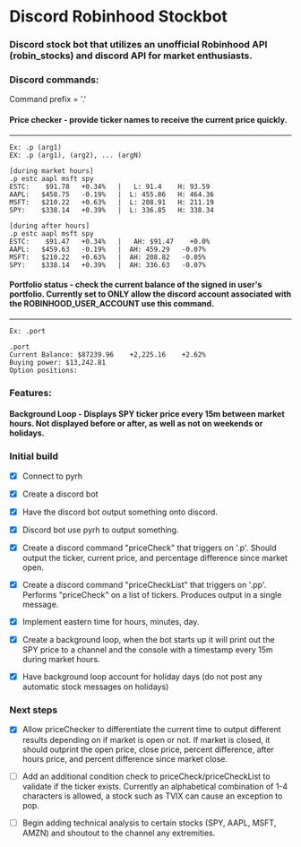 # Discord Robinhood Stockbot
### Discord stock bot that utilizes an unofficial Robinhood API (robin_stocks) and discord API for market enthusiasts. 

### Discord commands:

Command prefix = '.'

#### Price checker - provide ticker names to receive the current price quickly.
***********
    Ex: .p (arg1)
    EX: .p (arg1), (arg2), ... (argN)

    [during market hours]
    .p estc aapl msft spy 
    ESTC:    $91.78   +0.34%   |   L: 91.4    H: 93.59
    AAPL:   $458.75   -0.19%   |  L: 455.86   H: 464.36
    MSFT:   $210.22   +0.63%   |  L: 208.91   H: 211.19
    SPY:    $338.14   +0.39%   |  L: 336.85   H: 338.34

    [during after hours]
    .p estc aapl msft spy
    ESTC:    $91.47   +0.34%   |   AH: $91.47    +0.0%
    AAPL:   $459.63   -0.19%   |  AH: 459.29   -0.07%
    MSFT:   $210.22   +0.63%   |  AH: 208.82   -0.05%
    SPY:    $338.14   +0.39%   |  AH: 336.63   -0.07%

#### Portfolio status - check the current balance of the signed in user's portfolio. Currently set to ONLY allow the discord account associated with the ROBINHOOD_USER_ACCOUNT use this command. 
***********
    Ex: .port 

    .port 
    Current Balance: $87239.96    +2,225.16    +2.62%
    Buying power: $13,242.81
    Option positions:
### Features:

#### Background Loop - Displays SPY ticker price every 15m between market hours. Not displayed before or after, as well as not on weekends or holidays. 


### Initial build

- [x] Connect to pyrh
- [x] Create a discord bot
- [x] Have the discord bot output something onto discord.
- [x] Discord bot use pyrh to output something.
- [x] Create a discord command "priceCheck" that triggers on '.p'. Should output the ticker, current price, and percentage difference since market open. 
- [x] Create a discord command "priceCheckList" that triggers on '.pp'. Performs "priceCheck" on a list of tickers. Produces output in a single message. 
- [x] Implement eastern time for hours, minutes, day.
- [x] Create a background loop, when the bot starts up it will print out the SPY price to a channel and the console with a timestamp every 15m during market hours.
- [x] Have background loop account for holiday days (do not post any automatic stock messages on holidays)


### Next steps

- [x] Allow priceChecker to differentiate the current time to output different results depending on if market is open or not. If market is closed, it should outprint the open price, close price, percent difference, after hours price, and percent difference since market close. 
- [ ] Add an additional condition check to priceCheck/priceCheckList to validate if the ticker exists. Currently an alphabetical combination of 1-4 characters is allowed, a stock such as TVIX can cause an exception to pop. 
- [ ] Begin adding technical analysis to certain stocks (SPY, AAPL, MSFT, AMZN) and shoutout to the channel any extremities. 

